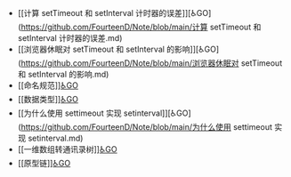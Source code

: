 - [[计算 setTimeout 和 setInterval 计时器的误差]][♿GO](https://github.com/FourteenD/Note/blob/main/计算 setTimeout 和 setInterval 计时器的误差.md)
- [[浏览器休眠对 setTimeout 和 setInterval 的影响]][♿GO](https://github.com/FourteenD/Note/blob/main/浏览器休眠对 setTimeout 和 setInterval 的影响.md)
- [[命名规范]][♿GO](https://github.com/FourteenD/Note/blob/main/命名规范.md)
- [[数据类型]][♿GO](https://github.com/FourteenD/Note/blob/main/数据类型.md)
- [[为什么使用 settimeout 实现 setinterval]][♿GO](https://github.com/FourteenD/Note/blob/main/为什么使用 settimeout 实现 setinterval.md)
- [[一维数组转通讯录树]][♿GO](https://github.com/FourteenD/Note/blob/main/一维数组转通讯录树.md)
- [[原型链]][♿GO](https://github.com/FourteenD/Note/blob/main/原型链.md)
